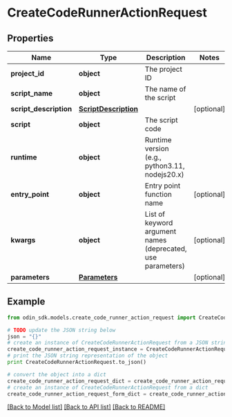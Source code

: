 # CreateCodeRunnerActionRequest


## Properties

Name | Type | Description | Notes
------------ | ------------- | ------------- | -------------
**project_id** | **object** | The project ID | 
**script_name** | **object** | The name of the script | 
**script_description** | [**ScriptDescription**](ScriptDescription.md) |  | [optional] 
**script** | **object** | The script code | 
**runtime** | **object** | Runtime version (e.g., python3.11, nodejs20.x) | 
**entry_point** | **object** | Entry point function name | [optional] 
**kwargs** | **object** | List of keyword argument names (deprecated, use parameters) | [optional] 
**parameters** | [**Parameters**](Parameters.md) |  | [optional] 

## Example

```python
from odin_sdk.models.create_code_runner_action_request import CreateCodeRunnerActionRequest

# TODO update the JSON string below
json = "{}"
# create an instance of CreateCodeRunnerActionRequest from a JSON string
create_code_runner_action_request_instance = CreateCodeRunnerActionRequest.from_json(json)
# print the JSON string representation of the object
print CreateCodeRunnerActionRequest.to_json()

# convert the object into a dict
create_code_runner_action_request_dict = create_code_runner_action_request_instance.to_dict()
# create an instance of CreateCodeRunnerActionRequest from a dict
create_code_runner_action_request_form_dict = create_code_runner_action_request.from_dict(create_code_runner_action_request_dict)
```
[[Back to Model list]](../README.md#documentation-for-models) [[Back to API list]](../README.md#documentation-for-api-endpoints) [[Back to README]](../README.md)


